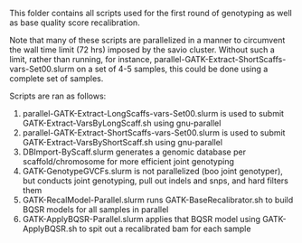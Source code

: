 This folder contains all scripts used for the first round of genotyping as well as base quality score recalibration. 

Note that many of these scripts are parallelized in a manner to circumvent the wall time limit (72 hrs) imposed by the savio cluster. 
Without such a limit, rather than running, for instance, parallel-GATK-Extract-ShortScaffs-vars-Set00.slurm on a set of 4-5 samples, this could
be done using a complete set of samples. 

Scripts are ran as follows:
1) parallel-GATK-Extract-LongScaffs-vars-Set00.slurm is used to submit GATK-Extract-VarsByLongScaff.sh using gnu-parallel
2) parallel-GATK-Extract-ShortScaffs-vars-Set00.slurm is used to submit GATK-Extract-VarsByShortScaff.sh using gnu-parallel
3) DBImport-ByScaff.slurm generates a genomic database per scaffold/chromosome for more efficient joint genotyping 
4) GATK-GenotypeGVCFs.slurm is not parallelized (boo joint genotyper), but conducts joint genotyping, pull out indels and snps, and hard filters them
5) GATK-RecalModel-Parallel.slurm runs GATK-BaseRecalibrator.sh to build BQSR models for all samples in parallel
6) GATK-ApplyBQSR-Parallel.slurm applies that BQSR model using GATK-ApplyBQSR.sh to spit out a recalibrated bam for each sample
